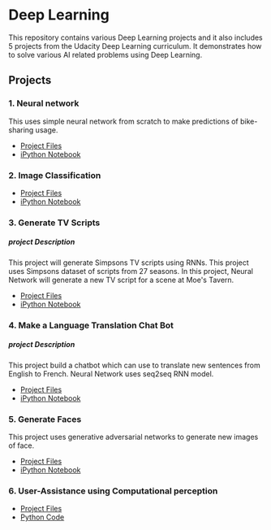# Deep Learning
This repository contains various Deep Learning projects and it also includes 5 projects from the Udacity Deep Learning curriculum.  It demonstrates how to solve various AI related problems using Deep Learning.

## Projects
### 1. Neural network

This uses simple neural network from scratch to make predictions of bike-sharing usage.
- [Project Files](https://github.com/kundan7kumar/Deep-Learning/tree/master/Project/first-neural-network)
- [iPython Notebook](https://github.com/kundan7kumar/Deep-Learning/blob/master/Project/first-neural-network/Your_first_neural_network.ipynb)

### 2. Image Classification
- [Project Files](https://github.com/kundan7kumar/Deep-Learning/tree/master/Project/image-classification)
- [iPython Notebook](https://github.com/kundan7kumar/Deep-Learning/blob/master/Project/image-classification/dlnd_image_classification_updated.ipynb)

### 3. Generate TV Scripts

##### project Description
This project will generate Simpsons TV scripts using RNNs. This project uses Simpsons dataset of scripts from 27 seasons. In this project, Neural Network will generate a new TV script for a scene at Moe's Tavern.
- [Project Files](https://github.com/kundan7kumar/Deep-Learning/tree/master/Project/tv-script-generation)
- [iPython Notebook](https://github.com/kundan7kumar/Deep-Learning/blob/master/Project/tv-script-generation/dlnd_tv_script_generation.ipynb)

### 4. Make a Language Translation Chat Bot
##### project Description
This project build a chatbot which can use to translate new sentences from English to French. Neural Network uses seq2seq RNN model.
- [Project Files](https://github.com/kundan7kumar/Deep-Learning/tree/master/Project/language-translation)
- [iPython Notebook](https://github.com/kundan7kumar/Deep-Learning/blob/master/Project/language-translation/dlnd_language_translation_updated.ipynb)

### 5. Generate Faces
This project uses generative adversarial networks to generate new images of face.

- [Project Files](https://github.com/kundan7kumar/Deep-Learning/tree/master/Project/face-generation)
- [iPython Notebook](https://github.com/kundan7kumar/Deep-Learning/blob/master/Project/face-generation/dlnd_face_generation_updated.ipynb)

### 6. User-Assistance using Computational perception

- [Project Files](https://github.com/kundan7kumar/Deep-Learning/tree/master/User-Assistance%20using%20Computational%20perception)
- [Python Code](https://github.com/kundan7kumar/Deep-Learning/blob/master/User-Assistance%20using%20Computational%20perception/Neural-Net/my_code/DigitRecognition/digit_recognition_nn.py)